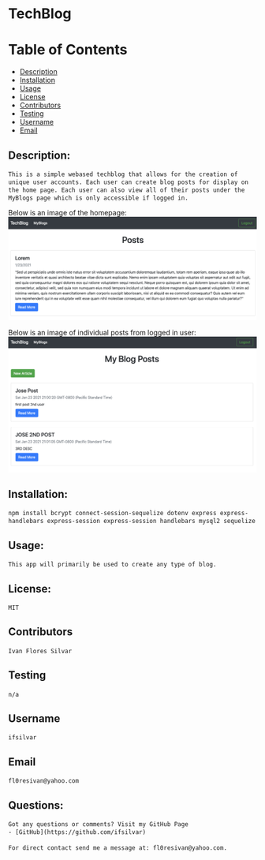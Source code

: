 
  # TechBlog

  # Table of Contents
  - [Description](#description)
  - [Installation](#installation)
  - [Usage](#usage)
  - [License](#license)
  - [Contributors](#contributors)
  - [Testing](#testing)
  - [Username](#username)
  - [Email](#email)

  ## Description:
    This is a simple webased techblog that allows for the creation of unique user accounts. Each user can create blog posts for display on the home page. Each user can also view all of their posts under the MyBlogs page which is only accessible if logged in.

Below is an image of the homepage:
![Home Screen](./public/img/homescreen.png)

Below is an image of individual posts from logged in user:
![My Blogs](./public/img/myblogs.png)

  ## Installation:
    npm install bcrypt connect-session-sequelize dotenv express express-handlebars express-session express-session handlebars mysql2 sequelize
  ## Usage:
    This app will primarily be used to create any type of blog.
  ## License:
    MIT
  ## Contributors
    Ivan Flores Silvar
  ## Testing
    n/a
  ## Username
    ifsilvar
  ## Email
    fl0resivan@yahoo.com
  ## Questions:
    Got any questions or comments? Visit my GitHub Page
    - [GitHub](https://github.com/ifsilvar)

    For direct contact send me a message at: fl0resivan@yahoo.com.

